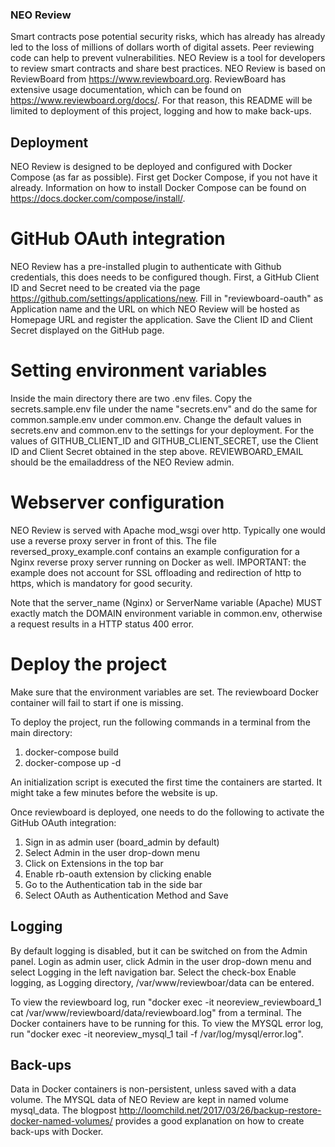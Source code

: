 ### NEO Review
Smart contracts pose potential security risks, which has already has already led to the loss of millions of dollars worth of digital assets. Peer reviewing code can help to prevent vulnerabilities. NEO Review is a tool for developers to review smart contracts and share best practices. NEO Review is based on ReviewBoard from https://www.reviewboard.org. ReviewBoard has extensive usage documentation, which can be found on https://www.reviewboard.org/docs/. For that reason, this README will be limited to deployment of this project, logging and how to make back-ups.

## Deployment
NEO Review is designed to be deployed and configured with Docker Compose (as far as possible). First get Docker Compose, if you not have it already. Information on how to install Docker Compose can be found on https://docs.docker.com/compose/install/. 

# GitHub OAuth integration
NEO Review has a pre-installed plugin to authenticate with Github credentials, this does needs to be configured though. First, a GitHub Client ID and Secret need to be created via the page https://github.com/settings/applications/new. Fill in "reviewboard-oauth" as Application name and the URL on which NEO Review will be hosted as Homepage URL and register the application. Save the Client ID and Client Secret displayed on the GitHub page.  

# Setting environment variables
Inside the main directory there are two .env files. Copy the secrets.sample.env file under the name "secrets.env" and do the same for common.sample.env under common.env. Change the default values in secrets.env and common.env to the settings for your deployment. For the values of GITHUB_CLIENT_ID and GITHUB_CLIENT_SECRET, use the Client ID and Client Secret obtained in the step above. REVIEWBOARD_EMAIL should be the emailaddress of the NEO Review admin.

# Webserver configuration
NEO Review is served with Apache mod_wsgi over http. Typically one would use a reverse proxy server in front of this. The file reversed_proxy_example.conf contains an example configuration for a Nginx reverse proxy server running on Docker as well. IMPORTANT: the example does not account for SSL offloading and redirection of http to https, which is mandatory for good security. 

Note that the server_name (Nginx) or ServerName variable (Apache) MUST exactly match the DOMAIN environment variable in common.env, otherwise a request results in a HTTP status 400 error.

# Deploy the project
Make sure that the environment variables are set. The reviewboard Docker container will fail to start if one is missing.

To deploy the project, run the following commands in a terminal from the main directory:
1. docker-compose build
2. docker-compose up -d

An initialization script is executed the first time the containers are started. It might take a few minutes before the website is up.

Once reviewboard is deployed, one needs to do the following to activate the GitHub OAuth integration:
1. Sign in as admin user (board_admin by default)
2. Select Admin in the user drop-down menu
3. Click on Extensions in the top bar
4. Enable rb-oauth extension by clicking enable
5. Go to the Authentication tab in the side bar
6. Select OAuth as Authentication Method and Save
 
## Logging
By default logging is disabled, but it can be switched on from the Admin panel. Login as admin user, click Admin in the user drop-down menu and select Logging in the left navigation bar. Select the check-box Enable logging, as Logging directory, /var/www/reviewboar/data can be entered.

To view the reviewboard log, run "docker exec -it neoreview_reviewboard_1 cat /var/www/reviewboard/data/reviewboard.log" from a terminal. The Docker containers have to be running for this.
To view the MYSQL error log, run "docker exec -it neoreview_mysql_1 tail -f /var/log/mysql/error.log".

## Back-ups
Data in Docker containers is non-persistent, unless saved with a data volume. The MYSQL data of NEO Review are kept in named volume mysql_data. The blogpost http://loomchild.net/2017/03/26/backup-restore-docker-named-volumes/ provides a good explanation on how to create back-ups with Docker.
